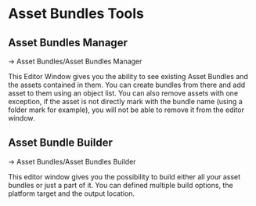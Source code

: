 # Asset Bundles Tools 
 
## Asset Bundles Manager

-> Asset Bundles/Asset Bundles Manager

This Editor Window gives you the ability to see existing Asset Bundles and the assets contained in them. You can create bundles from there and add asset to them using an object list. You can also remove assets with one exception, if the asset is not directly mark with the bundle name (using a folder mark for example), you will not be able to remove it from the editor window. 

## Asset Bundle Builder 

-> Asset Bundles/Asset Bundles Builder

This editor window gives you the possibility to build either all your asset bundles or just a part of it. You can defined multiple build options, the platform target and the output location. 
